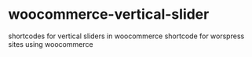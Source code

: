 # woocommerce-vertical-slider
shortcodes for vertical sliders in woocommerce
shortcode for worspress sites using woocommerce
